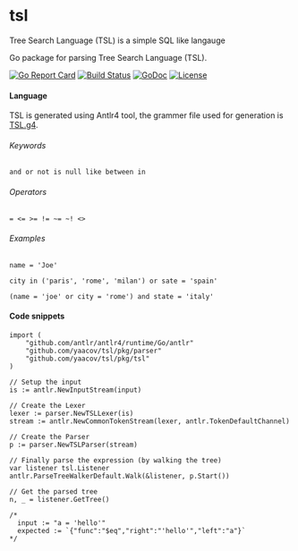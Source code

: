 # tsl
Tree Search Language (TSL) is a simple SQL like langauge

Go package for parsing Tree Search Language (TSL).

[![Go Report Card](https://goreportcard.com/badge/github.com/yaacov/tsl)](https://goreportcard.com/report/github.com/yaacov/tsl)
[![Build Status](https://travis-ci.org/yaacov/tsl.svg?branch=master)](https://travis-ci.org/yaacov/tsl)
[![GoDoc](https://godoc.org/github.com/yaacov/tsl/pkg/tsl?status.svg)](https://godoc.org/github.com/yaacov/tsl/pkg/tsl)
[![License](https://img.shields.io/badge/License-Apache%202.0-blue.svg)](https://opensource.org/licenses/Apache-2.0)

#### Language

TSL is generated using Antlr4 tool, the grammer file used for generation is [TSL.g4](/TSL.g4).

###### Keywords
```
and or not is null like between in 
```
###### Operators
```
= <= >= != ~= ~! <>
```
###### Examples
```
name = 'Joe'
```
```
city in ('paris', 'rome', 'milan') or sate = 'spain'
```
```
(name = 'joe' or city = 'rome') and state = 'italy'
```

#### Code snippets

```
import (
	"github.com/antlr/antlr4/runtime/Go/antlr"
	"github.com/yaacov/tsl/pkg/parser"
	"github.com/yaacov/tsl/pkg/tsl"
)
```
```
// Setup the input
is := antlr.NewInputStream(input)

// Create the Lexer
lexer := parser.NewTSLLexer(is)
stream := antlr.NewCommonTokenStream(lexer, antlr.TokenDefaultChannel)

// Create the Parser
p := parser.NewTSLParser(stream)

// Finally parse the expression (by walking the tree)
var listener tsl.Listener
antlr.ParseTreeWalkerDefault.Walk(&listener, p.Start())

// Get the parsed tree
n, _ = listener.GetTree()

/*
  input := "a = 'hello'"
  expected := `{"func":"$eq","right":"'hello'","left":"a"}`
*/
```

